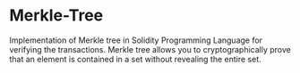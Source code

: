 # Merkle-Tree
Implementation of Merkle tree in Solidity Programming Language for verifying the transactions.
Merkle tree allows you to cryptographically prove that an element is contained
in a set without revealing the entire set.
